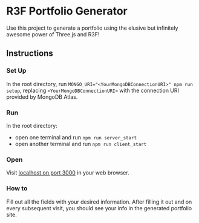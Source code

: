 # R3F Portfolio Generator

Use this project to generate a portfolio using the elusive but infinitely awesome power of Three.js and R3F!

## Instructions

### Set Up

In the root directory, run `MONGO_URI="<YourMongoDBConnectionURI>" npm run setup`, replacing `<YourMongoDBConnectionURI>` with the connection URI provided by MongoDB Atlas.

### Run

In the root directory:

- open one terminal and run `npm run server_start`
- open another terminal and run `npm run client_start`

### Open

Visit [localhost on port 3000](http://localhost:3000/) in your web browser.

### How to

Fill out all the fields with your desired information. After filling it out and on every subsequent visit, you should see your info in the generated portfolio site.

